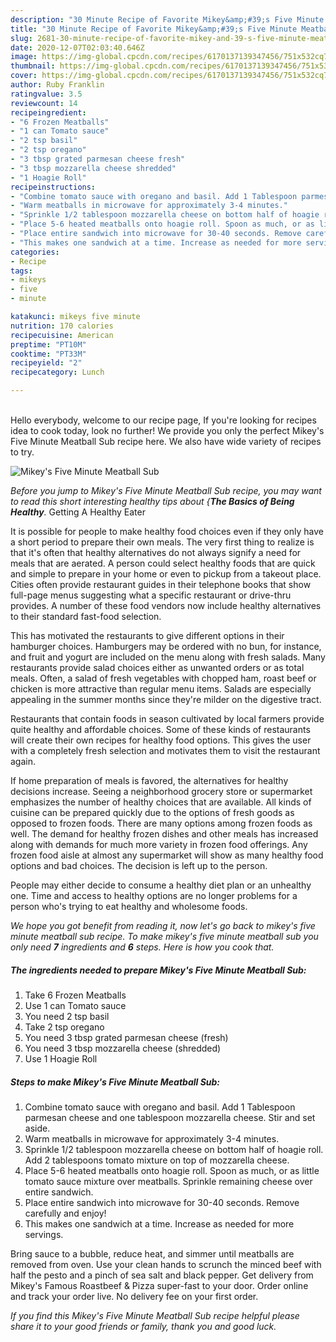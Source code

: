 ```yaml
---
description: "30 Minute Recipe of Favorite Mikey&amp;#39;s Five Minute Meatball Sub"
title: "30 Minute Recipe of Favorite Mikey&amp;#39;s Five Minute Meatball Sub"
slug: 2681-30-minute-recipe-of-favorite-mikey-and-39-s-five-minute-meatball-sub
date: 2020-12-07T02:03:40.646Z
image: https://img-global.cpcdn.com/recipes/6170137139347456/751x532cq70/mikeys-five-minute-meatball-sub-recipe-main-photo.jpg
thumbnail: https://img-global.cpcdn.com/recipes/6170137139347456/751x532cq70/mikeys-five-minute-meatball-sub-recipe-main-photo.jpg
cover: https://img-global.cpcdn.com/recipes/6170137139347456/751x532cq70/mikeys-five-minute-meatball-sub-recipe-main-photo.jpg
author: Ruby Franklin
ratingvalue: 3.5
reviewcount: 14
recipeingredient:
- "6 Frozen Meatballs"
- "1 can Tomato sauce"
- "2 tsp basil"
- "2 tsp oregano"
- "3 tbsp grated parmesan cheese fresh"
- "3 tbsp mozzarella cheese shredded"
- "1 Hoagie Roll"
recipeinstructions:
- "Combine tomato sauce with oregano and basil. Add 1 Tablespoon parmesan cheese and one tablespoon mozzarella cheese. Stir and set aside."
- "Warm meatballs in microwave for approximately 3-4 minutes."
- "Sprinkle 1/2 tablespoon mozzarella cheese on bottom half of hoagie roll. Add 2 tablespoons tomato mixture on top of mozzarella cheese."
- "Place 5-6 heated meatballs onto hoagie roll. Spoon as much, or as little tomato sauce mixture over meatballs.  Sprinkle remaining cheese over entire sandwich."
- "Place entire sandwich into microwave for 30-40 seconds. Remove carefully and enjoy!"
- "This makes one sandwich at a time. Increase as needed for more servings."
categories:
- Recipe
tags:
- mikeys
- five
- minute

katakunci: mikeys five minute 
nutrition: 170 calories
recipecuisine: American
preptime: "PT10M"
cooktime: "PT33M"
recipeyield: "2"
recipecategory: Lunch

---
```

<br>
Hello everybody, welcome to our recipe page, If you're looking for recipes idea to cook today, look no further! We provide you only the perfect Mikey&#39;s Five Minute Meatball Sub recipe here. We also have wide variety of recipes to try.
<br>


![Mikey&#39;s Five Minute Meatball Sub](https://img-global.cpcdn.com/recipes/6170137139347456/751x532cq70/mikeys-five-minute-meatball-sub-recipe-main-photo.jpg)

<i>Before you jump to Mikey&#39;s Five Minute Meatball Sub recipe, you may want to read this short interesting healthy tips about {<strong>The Basics of Being Healthy</strong>.</i>
Getting A Healthy Eater

It is possible for people to make healthy food choices even if they only have a short period to prepare their own meals. The very first thing to realize is that it's often that healthy alternatives do not always signify a need for meals that are aerated. A person could select healthy foods that are quick and simple to prepare in your home or even to pickup from a takeout place. Cities often provide restaurant guides in their telephone books that show full-page menus suggesting what a specific restaurant or drive-thru provides. A number of these food vendors now include healthy alternatives to their standard fast-food selection.

 This has motivated the restaurants to give different options in their hamburger choices. Hamburgers may be ordered with no bun, for instance, and fruit and yogurt are included on the menu along with fresh salads. Many restaurants provide salad choices either as unwanted orders or as total meals. Often, a salad of fresh vegetables with chopped ham, roast beef or chicken is more attractive than regular menu items.  Salads are especially appealing in the summer months since they're milder on the digestive tract.

Restaurants that contain foods in season cultivated by local farmers provide quite healthy and affordable choices. Some of these kinds of restaurants will create their own recipes for healthy food options.  This gives the user with a completely fresh selection and motivates them to visit the restaurant again.

If home preparation of meals is favored, the alternatives for healthy decisions increase. Seeing a neighborhood grocery store or supermarket emphasizes the number of healthy choices that are available.  All kinds of cuisine can be prepared quickly due to the options of fresh goods as opposed to frozen foods. There are many options among frozen foods as well. The demand for healthy frozen dishes and other meals has increased along with demands for much more variety in frozen food offerings. Any frozen food aisle at almost any supermarket will show as many healthy food options and bad choices. The decision is left up to the person.

People may either decide to consume a healthy diet plan or an unhealthy one. Time and access to healthy options are no longer problems for a person who's trying to eat healthy and wholesome foods.


<i>We hope you got benefit from reading it, now let's go back to mikey&#39;s five minute meatball sub recipe. To make mikey&#39;s five minute meatball sub you only need <strong>7</strong> ingredients and <strong>6</strong> steps. Here is how you cook that.
</i>

##### The ingredients needed to prepare Mikey&#39;s Five Minute Meatball Sub:

1. Take 6 Frozen Meatballs
1. Use 1 can Tomato sauce
1. You need 2 tsp basil
1. Take 2 tsp oregano
1. You need 3 tbsp grated parmesan cheese (fresh)
1. You need 3 tbsp mozzarella cheese (shredded)
1. Use 1 Hoagie Roll


##### Steps to make Mikey&#39;s Five Minute Meatball Sub:

1. Combine tomato sauce with oregano and basil. Add 1 Tablespoon parmesan cheese and one tablespoon mozzarella cheese. Stir and set aside.
1. Warm meatballs in microwave for approximately 3-4 minutes.
1. Sprinkle 1/2 tablespoon mozzarella cheese on bottom half of hoagie roll. Add 2 tablespoons tomato mixture on top of mozzarella cheese.
1. Place 5-6 heated meatballs onto hoagie roll. Spoon as much, or as little tomato sauce mixture over meatballs.  Sprinkle remaining cheese over entire sandwich.
1. Place entire sandwich into microwave for 30-40 seconds. Remove carefully and enjoy!
1. This makes one sandwich at a time. Increase as needed for more servings.


Bring sauce to a bubble, reduce heat, and simmer until meatballs are removed from oven. Use your clean hands to scrunch the minced beef with half the pesto and a pinch of sea salt and black pepper. Get delivery from Mikey&#39;s Famous Roastbeef &amp; Pizza super-fast to your door. Order online and track your order live. No delivery fee on your first order. 

<i>If you find this Mikey&#39;s Five Minute Meatball Sub recipe helpful please share it to your good friends or family, thank you and good luck.</i>
